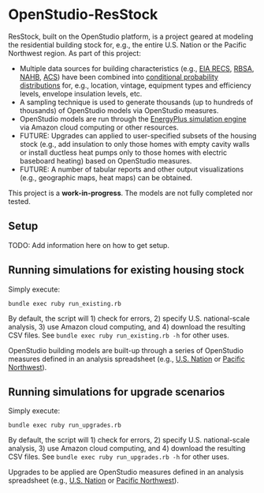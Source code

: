 OpenStudio-ResStock
===================

ResStock, built on the OpenStudio platform, is a project geared at modeling the residential building stock for, e.g., the entire U.S. Nation or the Pacific Northwest region. As part of this project:
* Multiple data sources for building characteristics (e.g., [EIA RECS](http://www.eia.gov/consumption/residential/), [RBSA](http://neea.org/resource-center/regional-data-resources/residential-building-stock-assessment), [NAHB](http://www.homeinnovation.com/trends_and_reports/data/new_construction), [ACS](https://www.census.gov/programs-surveys/acs/)) have been combined into [conditional probability distributions](https://github.com/NREL/OpenStudio-ResStock/tree/master/resources/inputs/national) for, e.g., location, vintage, equipment types and efficiency levels, envelope insulation levels, etc.
* A sampling technique is used to generate thousands (up to hundreds of thousands) of OpenStudio models via OpenStudio measures.
* OpenStudio models are run through the [EnergyPlus simulation engine](http://energyplus.net) via Amazon cloud computing or other resources.
* FUTURE: Upgrades can applied to user-specified subsets of the housing stock (e.g., add insulation to only those homes with empty cavity walls or install ductless heat pumps only to those homes with electric baseboard heating) based on OpenStudio measures.
* FUTURE: A number of tabular reports and other output visualizations (e.g., geographic maps, heat maps) can be obtained.

This project is a <b>work-in-progress</b>. The models are not fully completed nor tested. 

## Setup

TODO: Add information here on how to get setup.

## Running simulations for existing housing stock

Simply execute:

```bundle exec ruby run_existing.rb```

By default, the script will 1) check for errors, 2) specify U.S. national-scale analysis, 3) use Amazon cloud computing, and 4) download the resulting CSV files. See `bundle exec ruby run_existing.rb -h` for other uses.

OpenStudio building models are built-up through a series of OpenStudio measures defined in an analysis spreadsheet (e.g., [U.S. Nation](https://github.com/NREL/OpenStudio-ResStock/blob/master/projects/res_stock_national_existing.xlsx) or [Pacific Northwest](https://github.com/NREL/OpenStudio-ResStock/blob/master/projects/res_stock_pnw_existing.xlsx)).

## Running simulations for upgrade scenarios

Simply execute:

```bundle exec ruby run_upgrades.rb```

By default, the script will 1) check for errors, 2) specify U.S. national-scale analysis, 3) use Amazon cloud computing, and 4) download the resulting CSV files. See `bundle exec ruby run_upgrades.rb -h` for other uses.

Upgrades to be applied are OpenStudio measures defined in an analysis spreadsheet (e.g., [U.S. Nation](https://github.com/NREL/OpenStudio-ResStock/blob/master/projects/res_stock_national_upgrades.xlsx) or [Pacific Northwest](https://github.com/NREL/OpenStudio-ResStock/blob/master/projects/res_stock_pnw_upgrades.xlsx)).